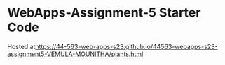 # WebApps-Assignment-5 Starter Code
Hosted at<https://44-563-web-apps-s23.github.io/44563-webapps-s23-assignment5-VEMULA-MOUNITHA/plants.html>
